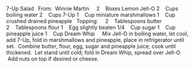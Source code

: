 7-Up Salad
 
From:  Winnie Martin
 
 
2    Boxes Lemon Jell-O
2    Cups boiling water
2    Cups 7-Up
1    Cup miniature marshmallows
1    Cup crushed drained pineapple
 
Topping:    
2    Tablespoons butter
2    Tablespoons flour
1    Egg slightly beaten
1/4    Cup sugar
1    Cup pineapple juice
1    Cup Dream Whip
 
 
Mix Jell-O in boiling water, let cool, add 7-Up, fold in marshmallows and pineapple, place in refrigerator until set.  Combine butter, flour, egg, sugar and pineapple juice; cook until thickened.  Let stand until cold; fold in Dream Whip, spread over Jell-O.  Add nuts on top if desired or cheese.
